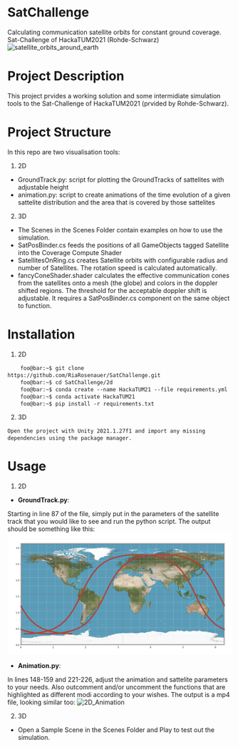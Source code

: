 # SatChallenge
Calculating communication satellite orbits for constant ground coverage. 
Sat-Challenge of HackaTUM2021 (Rohde-Schwarz)
![satellite_orbits_around_earth](images/earth_space.gif)

# Project Description
This project prvides a working solution and some intermidiate simulation tools to the Sat-Challenge of HackaTUM2021 (prvided by Rohde-Schwarz). 

# Project Structure
In this repo are two visualisation tools:
1. 2D
- GroundTrack.py: script for plotting the GroundTracks of sattelites with adjustable height
- animation.py: script to create animations of the time evolution of a given sattelite distribution and the area that is covered by those sattelites
2. 3D
- The Scenes in the Scenes Folder contain examples on how to use the simulation.
- SatPosBinder.cs feeds the positions of all GameObjects tagged Satellite into the Coverage Compute Shader
- SatellitesOnRing.cs creates Satellite orbits with configurable radius and number of Satellites. The rotation speed is calculated automatically.
- fancyConeShader.shader calculates the effective communication cones from the satellites onto a mesh (the globe) and colors in the doppler shifted regions. The threshold for the acceptable doppler shift is adjustable. It requires a SatPosBinder.cs component on the same object to function.

# Installation
1. 2D
```console
    foo@bar:~$ git clone https://github.com/RiaRosenauer/SatChallenge.git
    foo@bar:~$ cd SatChallenge/2d
    foo@bar:~$ conda create --name HackaTUM21 --file requirements.yml
    foo@bar:~$ conda activate HackaTUM21
    foo@bar:~$ pip install -r requirements.txt   
```

2. 3D 
```
Open the project with Unity 2021.1.27f1 and import any missing dependencies using the package manager.
```

# Usage
1. 2D
- **GroundTrack.py**:

Starting in line 87 of the file, simply put in the parameters of the satellite track that you would like to see and run the python script. The output
should be something like this:
![2D_Groundtrack](images/2DGroundTrack.png)
- **Animation.py**:

In lines 148-159 and 221-226, adjust the animation and sattelite parameters to your needs. Also outcomment and/or uncomment the functions that are highlighted as different modi according to your wishes.
The output is a mp4 file, looking similar too:
![2D_Animation](images/2DAnimation.png)

2. 3D
- Open a Sample Scene in the Scenes Folder and Play to test out the simulation.
